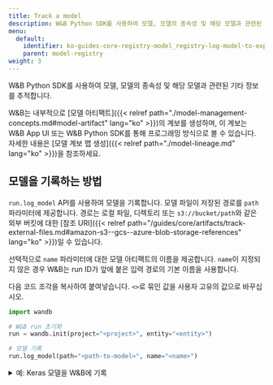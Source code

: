 ```yaml
---
title: Track a model
description: W&B Python SDK를 사용하여 모델, 모델의 종속성 및 해당 모델과 관련된 기타 정보를 추적합니다.
menu:
  default:
    identifier: ko-guides-core-registry-model_registry-log-model-to-experiment
    parent: model-registry
weight: 3
---
```


W&B Python SDK를 사용하여 모델, 모델의 종속성 및 해당 모델과 관련된 기타 정보를 추적합니다.

W&B는 내부적으로 [모델 아티팩트]({{< relref path="./model-management-concepts.md#model-artifact" lang="ko" >}})의 계보를 생성하며, 이 계보는 W&B App UI 또는 W&B Python SDK를 통해 프로그래밍 방식으로 볼 수 있습니다. 자세한 내용은 [모델 계보 맵 생성]({{< relref path="./model-lineage.md" lang="ko" >}})을 참조하세요.

## 모델을 기록하는 방법

`run.log_model` API를 사용하여 모델을 기록합니다. 모델 파일이 저장된 경로를 `path` 파라미터에 제공합니다. 경로는 로컬 파일, 디렉토리 또는 `s3://bucket/path`와 같은 외부 버킷에 대한 [참조 URI]({{< relref path="/guides/core/artifacts/track-external-files.md#amazon-s3--gcs--azure-blob-storage-references" lang="ko" >}})일 수 있습니다.

선택적으로 `name` 파라미터에 대한 모델 아티팩트의 이름을 제공합니다. `name`이 지정되지 않은 경우 W&B는 run ID가 앞에 붙은 입력 경로의 기본 이름을 사용합니다.

다음 코드 조각을 복사하여 붙여넣습니다. `<>`로 묶인 값을 사용자 고유의 값으로 바꾸십시오.

```python
import wandb

# W&B run 초기화
run = wandb.init(project="<project>", entity="<entity>")

# 모델 기록
run.log_model(path="<path-to-model>", name="<name>")
```

<details>

<summary>예: Keras 모델을 W&B에 기록</summary>

다음 코드 예제는 컨볼루션 신경망 (CNN) 모델을 W&B에 기록하는 방법을 보여줍니다.

```python
import os
import wandb
from tensorflow import keras
from tensorflow.keras import layers

config = {"optimizer": "adam", "loss": "categorical_crossentropy"}

# W&B run 초기화
run = wandb.init(entity="charlie", project="mnist-project", config=config)

# 트레이닝 알고리즘
loss = run.config["loss"]
optimizer = run.config["optimizer"]
metrics = ["accuracy"]
num_classes = 10
input_shape = (28, 28, 1)

model = keras.Sequential(
    [
        layers.Input(shape=input_shape),
        layers.Conv2D(32, kernel_size=(3, 3), activation="relu"),
        layers.MaxPooling2D(pool_size=(2, 2)),
        layers.Conv2D(64, kernel_size=(3, 3), activation="relu"),
        layers.MaxPooling2D(pool_size=(2, 2)),
        layers.Flatten(),
        layers.Dropout(0.5),
        layers.Dense(num_classes, activation="softmax"),
    ]
)

model.compile(loss=loss, optimizer=optimizer, metrics=metrics)

# 모델 저장
model_filename = "model.h5"
local_filepath = "./"
full_path = os.path.join(local_filepath, model_filename)
model.save(filepath=full_path)

# 모델 기록
run.log_model(path=full_path, name="MNIST")

# W&B에 run 종료를 명시적으로 알립니다.
run.finish()
```
</details>
